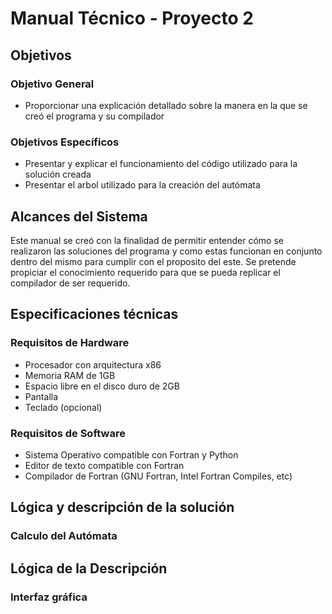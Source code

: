 # Manual Técnico - Proyecto 2
## Objetivos
### Objetivo General
- Proporcionar una explicación detallado sobre la manera en la que se creó el programa y su compilador
### Objetivos Específicos
- Presentar y explicar el funcionamiento del código utilizado para la solución creada
- Presentar el arbol utilizado para la creación del autómata 

## Alcances del Sistema
Este manual se creó con la finalidad de permitir entender cómo se realizaron las soluciones del programa y como estas funcionan en conjunto dentro del mismo para cumplir con el proposito del este.
Se pretende propiciar el conocimiento requerido para que se pueda replicar el compilador de ser requerido.

## Especificaciones técnicas
### Requisitos de Hardware
- Procesador con arquitectura x86
- Memoria RAM de 1GB
- Espacio libre en el disco duro de 2GB
- Pantalla
- Teclado (opcional)
### Requisitos de Software 
- Sistema Operativo compatible con Fortran y Python
- Editor de texto compatible con Fortran
- Compilador de Fortran (GNU Fortran, Intel Fortran Compiles, etc)
## Lógica y descripción de la solución
### Calculo del Autómata


## Lógica de la Descripción



### Interfaz gráfica



